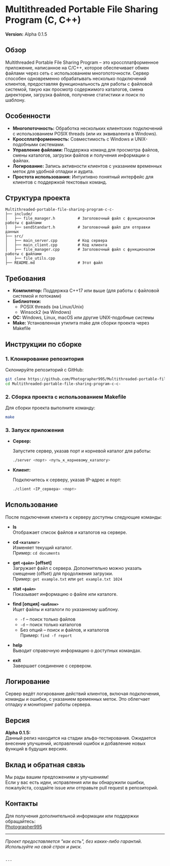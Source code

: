 
# Multithreaded Portable File Sharing Program (C, C++) 

**Version:** Alpha 0.1.5

## Обзор

Multithreaded Portable File Sharing Program – это кроссплатформенное приложение, написанное на C/C++, которое обеспечивает обмен файлами через сеть с использованием многопоточности. Сервер способен одновременно обрабатывать несколько подключений клиентов, предоставляя функциональность для работы с файловой системой, такую как просмотр содержимого каталогов, смена директории, загрузка файлов, получение статистики и поиск по шаблону.

## Особенности

- **Многопоточность:** Обработка нескольких клиентских подключений с использованием POSIX threads (или их эквивалента в Windows).
- **Кроссплатформенность:** Совместимость с Windows и UNIX-подобными системами.
- **Управление файлами:** Поддержка команд для просмотра файлов, смены каталогов, загрузки файлов и получения информации о файлах.
- **Логирование:** Запись активности клиентов с указанием временных меток для удобной отладки и аудита.
- **Простота использования:** Интуитивно понятный интерфейс для клиентов с поддержкой текстовых команд.

## Структура проекта

```
Multithreaded-portable-file-sharing-program-c-c-
├── include/
│   ├── file_manager.h          # Заголовочный файл с функционалом работы с файлами
│   ├── sendStandart.h          # Заголовочный файл для отправки данных
├── src/
│   ├── main_server.cpp         # Код сервера
│   ├── main_client.cpp         # Код клиента
│   ├── file_manager.cpp        # Заголовочный файл с функционалом работы с файлами
│   ├── file_utils.cpp        
├── README.md                   # Этот файл
```

## Требования

- **Компилятор:** Поддержка C++17 или выше (для работы с файловой системой и потоками)
- **Библиотеки:** 
  - POSIX threads (на Linux/Unix)
  - Winsock2 (на Windows)
- **ОС:** Windows, Linux, macOS или другие UNIX-подобные системы
- **Make:** Установленная утилита make для сборки проекта через Makefile

## Инструкции по сборке

### 1. Клонирование репозитория

Склонируйте репозиторий с GitHub:

```bash
git clone https://github.com/Photographer995/Multithreaded-portable-file-sharing-program-c-c-.git
cd Multithreaded-portable-file-sharing-program-c-c-
```

### 2. Сборка проекта с использованием Makefile

Для сборки проекта выполните команду:

```bash
make
```

### 3. Запуск приложения

- **Сервер:**

  Запустите сервер, указав порт и корневой каталог для работы:

  ```bash
  ./server <порт> <путь_к_корневому_каталогу>
  ```

- **Клиент:**

  Подключитесь к серверу, указав IP-адрес и порт:

  ```bash
  ./client <IP_сервера> <порт>
  ```

## Использование

После подключения клиента к серверу доступны следующие команды:

- **ls**  
  Отображает список файлов и каталогов на сервере.

- **cd `<каталог>`**  
  Изменяет текущий каталог.  
  Пример: `cd documents`

- **get `<файл>` [offset]**  
  Загружает файл с сервера. Дополнительно можно указать смещение (offset) для продолжения загрузки.  
  Пример: `get example.txt` или `get example.txt 1024`

- **stat `<файл>`**  
  Показывает информацию о файле или каталоге.

- **find [опция] `<шаблон>`**  
  Ищет файлы и каталоги по указанному шаблону.  
  - `-f` – поиск только файлов  
  - `-d` – поиск только каталогов  
  - Без опций – поиск и файлов, и каталогов  
  Пример: `find -f report`

- **help**  
  Выводит справочную информацию о доступных командах.

- **exit**  
  Завершает соединение с сервером.

## Логирование

Сервер ведёт логирование действий клиентов, включая подключения, команды и ошибки, с указанием временных меток. Это облегчает отладку и мониторинг работы сервера.

## Версия

**Alpha 0.1.5:**  
Данный релиз находится на стадии альфа-тестирования. Ожидается внесение улучшений, исправлений ошибок и добавление новых функций в будущих версиях.


## Вклад и обратная связь

Мы рады вашим предложениям и улучшениям!  
Если у вас есть идеи, исправления или вы обнаружили ошибки, пожалуйста, создайте issue или отправьте pull request в репозиторий.

## Контакты

Для получения дополнительной информации или поддержки обращайтесь:  
[Photographer995](mailto:svyatoslav1995g@gmail.com)

---

*Проект предоставляется "как есть", без каких-либо гарантий. Используйте на свой страх и риск.*
```

---

